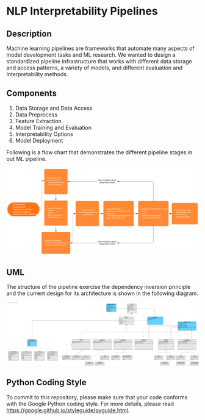 # NLP Interpretability Pipelines

## Description
Machine learning pipelines are frameworks that automate many aspects of model development tasks and ML research. We wanted to design a standardized pipeline infrastructure that works with different data storage and access patterns, a variety of models, and different evaluation and Interpretability methods.

## Components

1. Data Storage and Data Access
2. Data Preprocess
3. Feature Extraction
4. Model Training and Evaluation
5. Interpretability Options
6. Model Deployment

Following is a flow chart that demonstrates the different pipeline stages in out ML pipeline.

![Pipeline Stages](./misc/Flowchart.png)

## UML

The structure of the pipeline exercise the dependency inversion principle and the current design for its architecture is shown in the following diagram.

![Pipeline UML](./misc/UML.png)

## Python Coding Style

To commit to this repository, please make sure that your code conforms with the Google Python coding style. For more details, please read https://google.github.io/styleguide/pyguide.html.